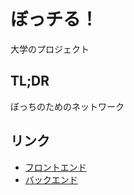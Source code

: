 # ぼっチる！

大学のプロジェクト

## TL;DR

ぼっちのためのネットワーク

## リンク

- [フロントエンド](./frontend/README.md)
- [バックエンド](./backend//README.md)
